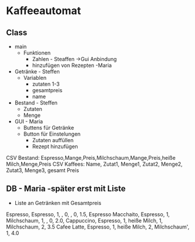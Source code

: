 # Kaffeeautomat

## Class
- main 
  - Funktionen
    - Zahlen - Steaffen ->Gui Anbindung
    - hinzufügen von Rezepten -Maria
- Getränke - Steffen
  - Variablen
    - zutaten 1-3
    - gesamtpreis
    - name
- Bestand - Steffen
  - Zutaten
  - Menge
- GUI - Maria
    - Buttens für Getränke
    - Button für Einstelungen
      - Zutaten auffüllen
      - Rezept hinzufügen

CSV Bestand: Espresso,Mange,Preis,Milchschaum,Mange,Preis,heiße Milch,Menge,Preis
CSV Kaffees: Name, Zutat1, Menge1, Zutat2, Menge2, Zutat3, Menge3, gesamt Preis

## DB - Maria -später erst mit Liste
- Liste an Getränken mit Gesamtpreis



Espresso, Espresso, 1, , 0, , 0, 1.5,
Espresso Macchaito, Espresso, 1, Milchschaum, 1, , 0, 2.0,
Cappuccino, Espresso, 1, heiße Milch, 1, Milchschaum, 2, 3.5
Cafee Latte, Espresso, 1, heiße Milch, 2, Milchschaum', 1, 4.0

